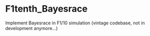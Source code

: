 # F1tenth_Bayesrace
Implement Bayesrace in F1/10 simulation (vintage codebase, not in development anymore...)
